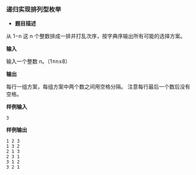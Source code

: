 ### 递归实现排列型枚举

- **题目描述**

 从 1−n 这 n 个整数排成一排并打乱次序，按字典序输出所有可能的选择方案。

**输入**

 输入一个整数 n。（1≤n≤8）

**输出**

 每行一组方案，每组方案中两个数之间用空格分隔。 注意每行最后一个数后没有空格。

**样例输入**

```
3
```

**样例输出**

```
1 2 3
1 3 2
2 1 3
2 3 1
3 1 2
3 2 1
```

